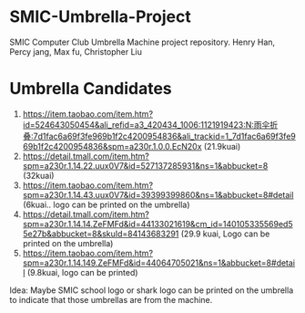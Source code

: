# SMIC-Umbrella-Project
SMIC Computer Club Umbrella Machine project repository.
Henry Han, Percy jang, Max fu, Christopher Liu

# Umbrella Candidates
1. https://item.taobao.com/item.htm?id=524643050454&ali_refid=a3_420434_1006:1121919423:N:雨伞折叠:7d1fac6a69f3fe969b1f2c4200954836&ali_trackid=1_7d1fac6a69f3fe969b1f2c4200954836&spm=a230r.1.0.0.EcN20x  (21.9kuai)
2. https://detail.tmall.com/item.htm?spm=a230r.1.14.22.uux0V7&id=527137285931&ns=1&abbucket=8  (32kuai)
3. https://item.taobao.com/item.htm?spm=a230r.1.14.43.uux0V7&id=39399399860&ns=1&abbucket=8#detail (6kuai.. logo can be printed on the umbrella)
4. https://detail.tmall.com/item.htm?spm=a230r.1.14.14.ZeFMFd&id=44133021619&cm_id=140105335569ed55e27b&abbucket=8&skuId=84143683291 (29.9 kuai, Logo can be printed on the umbrella)
5. https://item.taobao.com/item.htm?spm=a230r.1.14.149.ZeFMFd&id=44064705021&ns=1&abbucket=8#detail (9.8kuai, logo can be printed)

Idea: Maybe SMIC school logo or shark logo can be printed on the umbrella to indicate that those umbrellas are from the machine.
